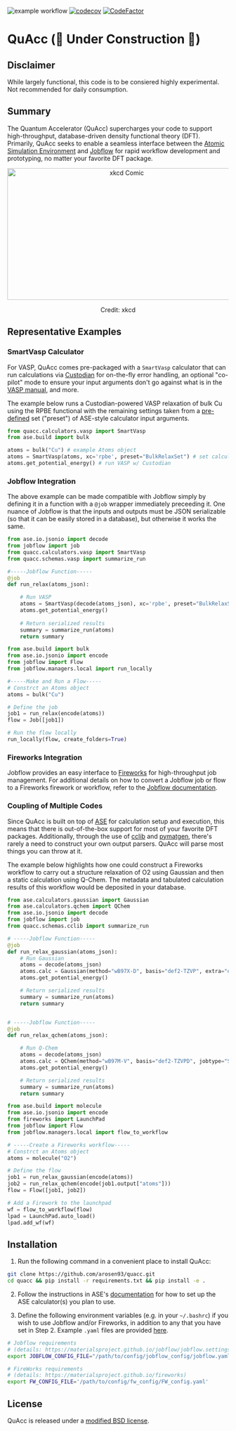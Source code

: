 ![example workflow](https://github.com/arosen93/quacc/actions/workflows/workflow.yaml/badge.svg)
[![codecov](https://codecov.io/gh/arosen93/quacc/branch/main/graph/badge.svg?token=BCKGTD89H0)](https://codecov.io/gh/arosen93/quacc)
[![CodeFactor](https://www.codefactor.io/repository/github/arosen93/quacc/badge)](https://www.codefactor.io/repository/github/arosen93/quacc)

# QuAcc (🚧 Under Construction 🚧)

## Disclaimer
While largely functional, this code is to be consiered highly experimental. Not recommended for daily consumption.

## Summary
The Quantum Accelerator (QuAcc) supercharges your code to support high-throughput, database-driven density functional theory (DFT). Primarily, QuAcc seeks to enable a seamless interface between the [Atomic Simulation Environment](https://wiki.fysik.dtu.dk/ase/index.html) and [Jobflow](https://github.com/materialsproject/jobflow) for rapid workflow development and prototyping, no matter your favorite DFT package.
<p align="center">
<img src="https://imgs.xkcd.com/comics/standards_2x.png" alt="xkcd Comic" width="528" height="300">
<p align="center">
Credit: xkcd
</p>

## Representative Examples
### SmartVasp Calculator
For VASP, QuAcc comes pre-packaged with a `SmartVasp` calculator that can run calculations via [Custodian](https://github.com/materialsproject/custodian) for on-the-fly error handling, an optional "co-pilot" mode to ensure your input arguments don't go against what is in the [VASP manual](https://www.vasp.at/wiki/index.php/Main_page), and more.

The example below runs a Custodian-powered VASP relaxation of bulk Cu using the RPBE functional with the remaining settings taken from a [pre-defined](https://github.com/arosen93/quacc/tree/main/quacc/defaults/user_calcs/vasp) set ("preset") of ASE-style calculator input arguments.

```python
from quacc.calculators.vasp import SmartVasp
from ase.build import bulk

atoms = bulk("Cu") # example Atoms object
atoms = SmartVasp(atoms, xc='rpbe', preset="BulkRelaxSet") # set calculator
atoms.get_potential_energy() # run VASP w/ Custodian
```

### Jobflow Integration
The above example can be made compatible with Jobflow simply by defining it in a function with a `@job` wrapper immediately preceeding it. One nuance of Jobflow is that the inputs and outputs must be JSON serializable (so that it can be easily stored in a database), but otherwise it works the same.

```python
from ase.io.jsonio import decode
from jobflow import job
from quacc.calculators.vasp import SmartVasp
from quacc.schemas.vasp import summarize_run

#-----Jobflow Function-----
@job
def run_relax(atoms_json):

    # Run VASP
    atoms = SmartVasp(decode(atoms_json), xc='rpbe', preset="BulkRelaxSet")
    atoms.get_potential_energy()
    
    # Return serialized results
    summary = summarize_run(atoms)
    return summary
```
```python
from ase.build import bulk
from ase.io.jsonio import encode
from jobflow import Flow
from jobflow.managers.local import run_locally

#-----Make and Run a Flow-----
# Constrct an Atoms object
atoms = bulk("Cu")

# Define the job
job1 = run_relax(encode(atoms))
flow = Job([job1])

# Run the flow locally
run_locally(flow, create_folders=True)
```
### Fireworks Integration
Jobflow provides an easy interface to [Fireworks](https://github.com/materialsproject/fireworks) for high-throughput job management. For additional details on how to convert a Jobflow job or flow to a Fireworks firework or workflow, refer to the [Jobflow documentation](https://materialsproject.github.io/jobflow/jobflow.managers.html#module-jobflow.managers.fireworks). 

### Coupling of Multiple Codes
Since QuAcc is built on top of [ASE](https://wiki.fysik.dtu.dk/ase/index.html) for calculation setup and execution, this means that there is out-of-the-box support for most of your favorite DFT packages. Additionally, through the use of [cclib](https://github.com/cclib/cclib) and [pymatgen](https://pymatgen.org), there's rarely a need to construct your own output parsers. QuAcc will parse most things you can throw at it.

The example below highlights how one could construct a Fireworks workflow to carry out a structure relaxation of O2 using Gaussian and then a static calculation using Q-Chem. The metadata and tabulated calculation results of this workflow would be deposited in your database.
```python
from ase.calculators.gaussian import Gaussian
from ase.calculators.qchem import QChem
from ase.io.jsonio import decode
from jobflow import job
from quacc.schemas.cclib import summarize_run

# -----Jobflow Function-----
@job
def run_relax_gaussian(atoms_json):
    # Run Gaussian
    atoms = decode(atoms_json)
    atoms.calc = Gaussian(method="wB97X-D", basis="def2-TZVP", extra="opt")
    atoms.get_potential_energy()

    # Return serialized results
    summary = summarize_run(atoms)
    return summary


# -----Jobflow Function-----
@job
def run_relax_qchem(atoms_json):

    # Run Q-Chem
    atoms = decode(atoms_json)
    atoms.calc = QChem(method="wB97M-V", basis="def2-TZVPD", jobtype="SP")
    atoms.get_potential_energy()

    # Return serialized results
    summary = summarize_run(atoms)
    return summary
```
```python
from ase.build import molecule
from ase.io.jsonio import encode
from fireworks import LaunchPad
from jobflow import Flow
from jobflow.managers.local import flow_to_workflow

# -----Create a Fireworks workflow-----
# Constrct an Atoms object
atoms = molecule("O2")

# Define the flow
job1 = run_relax_gaussian(encode(atoms))
job2 = run_relax_qchem(encode(job1.output["atoms"]))
flow = Flow([job1, job2])

# Add a Firework to the launchpad
wf = flow_to_workflow(flow)
lpad = LaunchPad.auto_load()
lpad.add_wf(wf)
```
## Installation
1. Run the following command in a convenient place to install QuAcc:
```bash
git clone https://github.com/arosen93/quacc.git
cd quacc && pip install -r requirements.txt && pip install -e .
```

2. Follow the instructions in ASE's [documentation](https://wiki.fysik.dtu.dk/ase/ase/calculators/calculators.html#supported-calculators) for how to set up the ASE calculator(s) you plan to use.

3. Define the following environment variables (e.g. in your `~/.bashrc`) if you wish to use Jobflow and/or Fireworks, in addition to any that you have set in Step 2. Example `.yaml` files are provided [here](https://github.com/arosen93/quacc/tree/main/quacc/setup).

```bash
# Jobflow requirements
# (details: https://materialsproject.github.io/jobflow/jobflow.settings.html)
export JOBFLOW_CONFIG_FILE="/path/to/config/jobflow_config/jobflow.yaml"

# FireWorks requirements
# (details: https://materialsproject.github.io/fireworks)
export FW_CONFIG_FILE='/path/to/config/fw_config/FW_config.yaml'

```
## License
QuAcc is released under a [modified BSD license](https://github.com/arosen93/quacc/blob/main/LICENSE.md).
